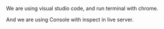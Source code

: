 We are using visual studio code, and run terminal with chrome.

And we are using Console with inspect in live server.